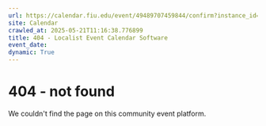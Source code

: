 ```yaml
---
url: https://calendar.fiu.edu/event/49489707459844/confirm?instance_id=49489707479311&return=https%3A%2F%2Fcalendar.fiu.edu%2Fcalendar%3Fevent_types%255B%255D%3D121723
site: Calendar
crawled_at: 2025-05-21T11:16:38.776899
title: 404 - Localist Event Calendar Software
event_date: 
dynamic: True
---
```


# 404 - not found
We couldn't find the page on this community event platform.
